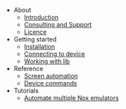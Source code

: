 - About
    - [Introduction](introduction)
    - [Consulting and Support](support)
    - [Licence](licence)
- Getting started
    - [Installation](installation)
    - [Connecting to device](connecting)
    - [Working with lib](working)
- Reference
    - [Screen automation](screen)
    - [Device commands](device)
- Tutorials
    - [Automate multiple Nox emulators](nox)